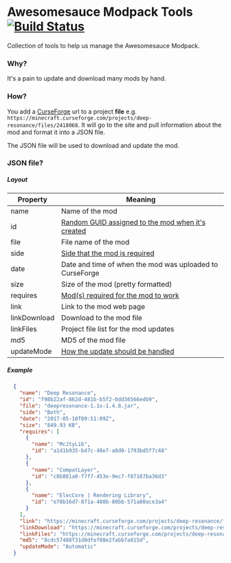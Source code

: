 # Awesomesauce Modpack Tools [![Build Status](https://travis-ci.org/AwesomesauceServer/Awesomesauce-Modpack-Tools.svg?branch=master)](https://travis-ci.org/AwesomesauceServer/Awesomesauce-Modpack-Tools)
Collection of tools to help us manage the Awesomesauce Modpack.

### Why?
It's a pain to update and download many mods by hand.

### How?
You add a [CurseForge](https://minecraft.curseforge.com) url to a project **file** e.g. ```https://minecraft.curseforge.com/projects/deep-resonance/files/2418068```. It will go to the site and pull information about the mod and format it into a JSON file.

The JSON file will be used to download and update the mod.

### JSON file?

##### Layout

|Property|Meaning|
|---|---|
|name|Name of the mod|
|id|[Random GUID assigned to the mod when it's created](https://github.com/AwesomesauceServer/Awesomesauce-Modpack-Tools/blob/master/AwesomesauceModpackTools/Mods/Mod.cs#L24)|
|file|File name of the mod|
|side|[Side that the mod is required](https://github.com/AwesomesauceServer/Awesomesauce-Modpack-Tools/blob/master/AwesomesauceModpackTools/Mods/Enums.cs#L6)|
|date|Date and time of when the mod was uploaded to CurseForge|
|size|Size of the mod (pretty formatted)|
|requires|[Mod(s) required for the mod to work](https://github.com/AwesomesauceServer/Awesomesauce-Modpack-Tools/blob/master/AwesomesauceModpackTools/Mods/RequiredMod.cs#L5)|
|link|Link to the mod web page|
|linkDownload|Download to the mod file|
|linkFiles|Project file list for the mod updates|
|md5|MD5 of the mod file|
|updateMode|[How the update should be handled](https://github.com/AwesomesauceServer/Awesomesauce-Modpack-Tools/blob/master/AwesomesauceModpackTools/Mods/Enums.cs#L16)|

##### Example
```json
  {
    "name": "Deep Resonance",
    "id": "f98b22af-862d-481b-b5f2-0dd36566edb9",
    "file": "deepresonance-1.1x-1.4.8.jar",
    "side": "Both",
    "date": "2017-05-10T09:51:09Z",
    "size": "849.93 KB",
    "requires": [
      {
        "name": "McJtyLib",
        "id": "a1d1b935-b47c-48e7-a8d0-1793bd5f7c48"
      },
      {
        "name": "CompatLayer",
        "id": "c8b881a0-f7f7-453e-9ec7-f87187ba36d3"
      },
      {
        "name": "ElecCore | Rendering Library",
        "id": "e78b16d7-871a-480b-80bb-571a80ace3a4"
      }
    ],
    "link": "https://minecraft.curseforge.com/projects/deep-resonance/files/2418068",
    "linkDownload": "https://minecraft.curseforge.com/projects/deep-resonance/files/2418068/download",
    "linkFiles": "https://minecraft.curseforge.com/projects/deep-resonance/files",
    "md5": "8cdc57488f31d0dfef88e2fabb7a815d",
    "updateMode": "Automatic"
  }
```
